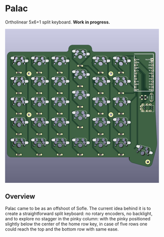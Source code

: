 # Palac

Ortholinear 5x6+1 split keyboard. **Work in progress.**

![Palac 3D view](Palac.jpg)

## Overview

Palac came to be as an offshoot of Sofle. The current idea behind it is to create a straightforward split keyboard: no rotary encoders, no backlight, and to explore no stagger in the pinky column: with the pinky positioned slightly below the center of the home row key, in case of five rows one could reach the top and the bottom row with same ease.
